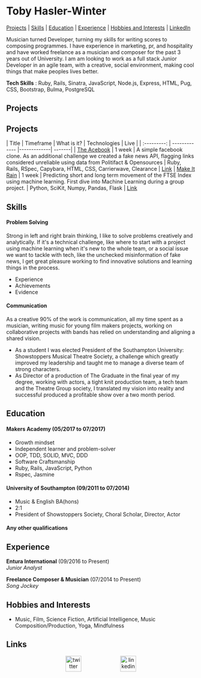Toby Hasler-Winter
===================

[Projects](#projects) | [Skills](#skills) | [Education](#education) | [Experience](#experience) | [Hobbies and Interests](#hobbies-and-interests) | [LinkedIn](https://www.linkedin.com/in/toby-hasler-winter-16901227)

Musician turned Developer, turning my skills for writing scores to composing programmes. I have experience in marketing, pr, and hospitality and have worked freelance as a musician and composer for the past 3 years out of University. I am am looking to work as a full stack Junior Developer in an agile team, with a creative, social environment, making cool things that make peoples lives better.

**Tech Skills** : Ruby, Rails, Sinatra, JavaScript, Node.js, Express, HTML, Pug, CSS, Bootstrap, Bulma, PostgreSQL


## Projects

## Projects

|  Title        | Timeframe          | What is it? | Technologies | Live |
| :---------:  | ------------- |-------------| -------|
| [The Acebook](https://github.com/RSijelmass/acebook)      | 1 week |  A simple facebook clone. As an additional challenge we created a fake news API, flagging links considered unreliable using data from Politifact & Opensources | Ruby, Rails, RSpec, Capybara, HTML, CSS, Carrierwave, Clearance | [Link](https://theacebook.herokuapp.com/)
| [Make It Rain](https://github.com/tobywinter/makeitrain)      | 1 week |  Predicting short and long term movement of the FTSE Index using machine learning. First dive into Machine Learning during a group project. | Python, SciKit, Numpy, Pandas, Flask | [Link](https://theacebook.herokuapp.com/)

## Skills

#### Problem Solving

Strong in left and right brain thinking, I like to solve problems creatively and analytically. If it's a technical challenge, like where to start with a project using machine learning when it's new to the whole team, or a social issue we want to tackle with tech, like the unchecked misinformation of fake news, I get great pleasure working to find innovative solutions and learning things in the process.

- Experience
- Achievements
- Evidence

#### Communication

As a creative 90% of the work is communication, all my time spent as a musician, writing music for young film makers projects, working on collaborative projects with bands has relied on understanding and aligning a shared vision.

- As a student I was elected President of the Southampton University: Showstoppers Musical Theatre Society, a challenge which greatly improved my leadership and taught me to manage a diverse team of strong characters.
- As Director of a production of The Graduate in the final year of my degree, working with actors, a tight knit production team, a tech team and the Theatre Group society, I translated my vision into reality and successful produced a profitable show over a two month period.

## Education

#### Makers Academy (05/2017 to 07/2017)

- Growth mindset
- Independent learner and problem-solver
- OOP, TDD, SOLID, MVC, DDD
- Software Craftsmanship
- Ruby, Rails, JavaScript, Python
- Rspec, Jasmine

#### University of Southampton (09/2011 to 07/2014)

- Music & English BA(hons)
- 2:1
- President of Showstoppers Society, Choral Scholar, Director, Actor

#### Any other qualifications

## Experience

**Entura International** (09/2016 to Present)    
*Junior Analyst*  

**Freelance Composer & Musician** (07/2014 to Present)   
*Song Jockey*  

## Hobbies and Interests

- Music, Film, Science Fiction, Artificial Intelligence, Music Composition/Production, Yoga, Mindfulness

## Links

<p align="center">
<a href="https://twitter.com/tobiasjwinter">
<img src="http://goinkscape.com/wp-content/uploads/2015/07/twitter-logo-final.png" alt="twitter" hspace="50" height="42" width="42"></a>

<a href="https://www.linkedin.com/in/toby-hasler-winter-16901227/">
<img src="https://www.iconfinder.com/data/icons/free-social-icons/67/linkedin_circle_color-512.png" alt="linkedin" hspace="50" height="42" width="42"></a>
</p>

